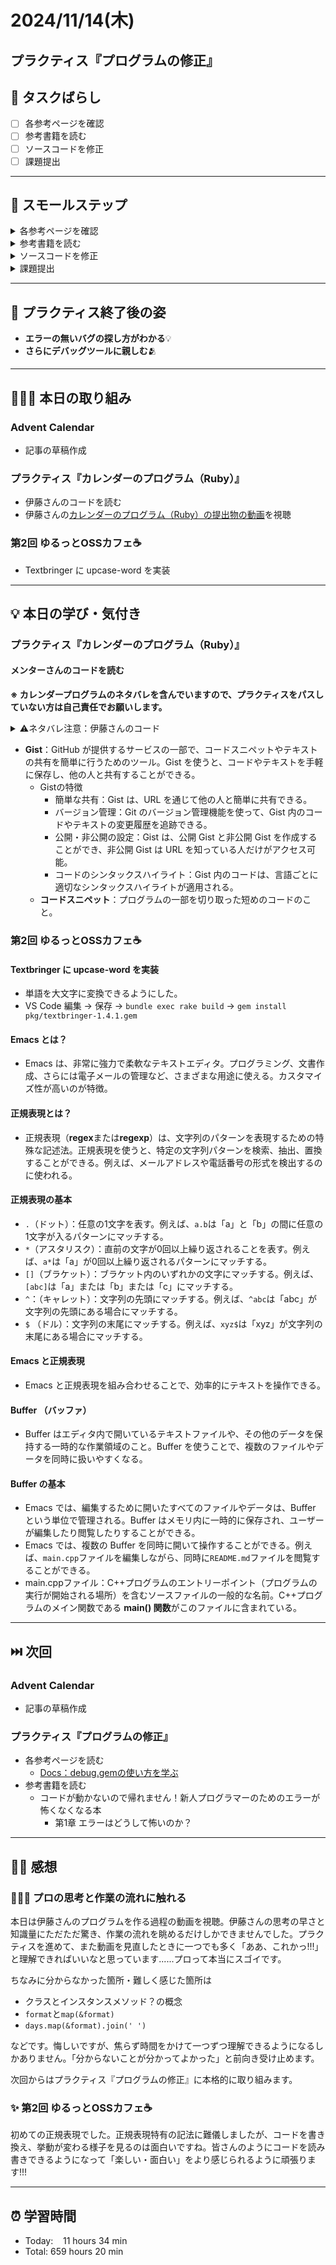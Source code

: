 # 2024/11/14(木)

## プラクティス『プログラムの修正』

## 🧩 タスクばらし
- [ ] 各参考ページを確認
- [ ] 参考書籍を読む
- [ ] ソースコードを修正
- [ ] 課題提出

------------

## 🐾 スモールステップ
<details><summary>各参考ページを確認</summary>

- [ ] [Docs：debug.gemの使い方を学ぶ](https://bootcamp.fjord.jp/pages/how-to-use-debug-gem)
   - [ ] [rubygems (debug.gem)の使い方 - YouTube](https://www.youtube.com/watch?v=4r7-uN3RvNA)
   - [ ] [byebugの良さを教えてください！ | FJORD BOOT CAMP（フィヨルドブートキャンプ）](https://bootcamp.fjord.jp/questions/1162)
   - [ ] [Ruby 3.1 の debug.gem を自慢したい - クックパッド開発者ブログ](https://techlife.cookpad.com/entry/2021/12/27/202133)
   - [ ] [VS Codeでターミナルからの入力を伴うRubyプログラムをデバッグ実行する方法 - Qiita](https://qiita.com/jnchito/items/3254118d666ef1ea2923)
   - [ ] [Railsをステップ実行する方法を学ぶ（VS CodeとRubyMine） | FJORD BOOT CAMP（フィヨルドブートキャンプ）](https://bootcamp.fjord.jp/pages/how-to-debug-rails)


</details>


<details><summary>参考書籍を読む</summary>

- [ ] コードが動かないので帰れません！新人プログラマーのためのエラーが怖くなくなる本
   - [ ] 第1章 エラーはどうして怖いのか？
   - [ ] 第2章 エラーの上手な読み方
   - [ ] 第3章 不具合の原因を効率的に見つけるには？
   - [ ] 第4章 ツールを活用してデバッグを楽にしよう
   - [ ] 第5章 どうしても解決できない時は？
   - [ ] 第6章 デバッグしやすいコードを書こう

</details>


<details><summary>ソースコードを修正</summary>

- [ ] ソースコードを修正

</details>


<details><summary>課題提出</summary>

- [ ] 修正したソースコードを Pull Request としてアップ
- [ ] Pull Request した URL と Terminal での実行結果をメンターさんに提出

</details>

------------

## 🕺 プラクティス終了後の姿
- **エラーの無いバグの探し方がわかる**💡
- **さらにデバッグツールに親しむ**🫂

------------

## 🧑🏻‍💻 本日の取り組み
### Advent Calendar
- 記事の草稿作成

### プラクティス『カレンダーのプログラム（Ruby）』
- 伊藤さんのコードを読む
- 伊藤さんの[カレンダーのプログラム（Ruby）の提出物の動画](https://www.youtube.com/watch?v=W4bp_kzEWeA)を視聴

### 第2回 ゆるっとOSSカフェ☕️
- Textbringer に upcase-word を実装

------------

## 💡 本日の学び・気付き
### プラクティス『カレンダーのプログラム（Ruby）』
#### メンターさんのコードを読む
**※ カレンダープログラムのネタバレを含んでいますので、プラクティスをパスしていない方は自己責任でお願いします。**

<details><summary>⚠️ネタバレ注意：伊藤さんのコード</summary>

```ruby
#!/usr/bin/env ruby
require 'date'

class Cal
  def self.generate(year: Date.today.year, month: Date.today.month)
    self.new.generate(year, month)
  end

  def generate(year, month)
    [
      "      #{month}月 #{year}",
      "日 月 火 水 木 金 土",
      *body(year, month)
    ].join("\n")
  end

  private

  def body(year, month)
    first_date = Date.new(year, month, 1)
    last_date = first_date.next_month - 1

    blanks = Array.new(first_date.wday)
    full_days = [*blanks, *(1..last_date.day)]
    format = -> (n) { n.to_s.rjust(2, ' ') }
    full_days.each_slice(7).map do |days|
      days.map(&format).join(' ')
    end
  end
end

if $0 == __FILE__
  require 'optparse'
  opt = OptionParser.new

  params = {}

  opt.on('-m VAL') {|v| params[:month] = v.to_i }
  opt.on('-y VAL') {|v| params[:year] = v.to_i }

  opt.parse!(ARGV)
  puts Cal.generate(**params)
end
```
- クラス名はなるべく省略形で書かないこと。
- クラスメソッドバージョンとインスタンスメソッドバージョンを作成する。
   - 呼び出すときは、インスタンスメソッドの方が簡単。
   - 実装のコードを書くときは、インスタンスメソッドにした方が private や public などの切り分けがやりやすくなる。
   - 呼び出し側と実装側の気持ちをミックスさせると、クラスメソッドバージョンとインスタンスメソッドバージョンの両方が登場する。
- 時間がかかりそうな箇所は保留し、別の作業に移る。
- `\n`：改行。

----------

**※ここから下は、頑張ってなんとなくわかった箇所だけ書きました。**

### 最初の二行
```ruby
#!/usr/bin/env ruby
require 'date'
```
- `#!/usr/bin/env ruby`：スクリプトがRubyで実行されることを示すシバン（Shebang）。
- `require 'date'`：標準ライブラリの `date` くらすを取り込み、日付に関する機能を使用できるようにする。

### Cal クラスの定義
```ruby
class Cal
  def self.generate(year: Date.today.year, month: Date.today.month)
    self.new.generate(year, month)
  end
```
- `class Cal`：`Cal` という名前のクラスを定義。
- `self.generate(year: Date.today.year, month: Date.today.month)`：クラスメソッド ?`generate` を定義し、現在の年と月を使用。
- `self.new.generate(year, month)`：新しいインスタンスを作成し、インスタンスメソッド ?`generate` を呼び出す。

### generate メソッド
```ruby
  def generate(year, month)
    [
      "      #{month}月 #{year}",
      "日 月 火 水 木 金 土",
      *body(year, month)
    ].join("\n")
  end
```
- `generate(year, month)`：年と月を引数に取り、カレンダーを作成。
- `"      #{month}月 #{year}"`：カレンダーのヘッダー部分（月と年にあたる箇所）を作成。
- `"日 月 火 水 木 金 土"`：曜日のヘッダーを作成。
- `*body(year, month)`：カレンダーのボディ部分を作成。
- `.join("\n")`：上の配列の各要素が改行で区切られた一つの大きな文字列になる。

### body メソッド
```ruby
  private

  def body(year, month)
    first_date = Date.new(year, month, 1)
    last_date = first_date.next_month - 1

    blanks = Array.new(first_date.wday)
    full_days = [*blanks, *(1..last_date.day)]
    format = -> (n) { n.to_s.rjust(2, ' ') }
    full_days.each_slice(7).map do |days|
      days.map(&format).join(' ')
    end
  end
```
- `first_date = Date.new(year, month, 1)`：指定された月の1日目を取得。
- `last_date = first_date.next_month - 1`：指定された月の最終日を取得。
- `blanks = Array.new(first_date.wday)`：月初めの曜日の数だけ空白を作成。
- `full_days = [*blanks, *(1..last_date.day)]`：空白と日付を合わせた配列を作成。

### メイン部分
```ruby
if $0 == __FILE__
  require 'optparse'
  opt = OptionParser.new

  params = {}

  opt.on('-m VAL') {|v| params[:month] = v.to_i }
  opt.on('-y VAL') {|v| params[:year] = v.to_i }

  opt.parse!(ARGV)
  puts Cal.generate(**params)
end
```
- `if $0 == __FILE__`：スクリプトが直接実行された場合にのみ、以下のコードを実行。
- `require 'optparse'`：オプション解析ライブラリ `optparse` を取り込む。
- `opt.on('-m VAL') {|v| params[:month] = v.to_i }`：`-m` オプションで月を指定。
- `opt.on('-y VAL') {|v| params[:year] = v.to_i }`：`-y` オプションで年を指定。
- `opt.parse!(ARGV)`：コマンドライン引数を解析し、パラメータに格納。
- `puts Cal.generate(**params)`：指定された年と月でカレンダーを作成し、表示。
- 「自分が直接呼ばれたときだけ、if から end までの処理を実行させる」という意味。
   - 自分が直接呼び出されたときとは？
      - `ruby cal.rb`で呼ばれたときのこと。
   - `ruby cal_test.rb`は`require`が呼ばれたときは実行しない。
- `$0`：直接実行したファイル名（相対パス）を返す。
- 「他にリファクタリングができないのか？」とリファクタリングができそうな箇所を探し続ける。
</details>

- **Gist**：GitHub が提供するサービスの一部で、コードスニペットやテキストの共有を簡単に行うためのツール。Gist を使うと、コードやテキストを手軽に保存し、他の人と共有することができる。
   - Gistの特徴
      - 簡単な共有：Gist は、URL を通じて他の人と簡単に共有できる。
      - バージョン管理：Git のバージョン管理機能を使って、Gist 内のコードやテキストの変更履歴を追跡できる。
      - 公開・非公開の設定：Gist は、公開 Gist と非公開 Gist を作成することができ、非公開 Gist は URL を知っている人だけがアクセス可能。
      - コードのシンタックスハイライト：Gist 内のコードは、言語ごとに適切なシンタックスハイライトが適用される。
   - **コードスニペット**：プログラムの一部を切り取った短めのコードのこと。

### 第2回 ゆるっとOSSカフェ☕️
#### Textbringer に upcase-word を実装
- 単語を大文字に変換できるようにした。
- VS Code 編集 → 保存 → `bundle exec rake build` → `gem install pkg/textbringer-1.4.1.gem`
#### Emacs とは？
- Emacs は、非常に強力で柔軟なテキストエディタ。プログラミング、文書作成、さらには電子メールの管理など、さまざまな用途に使える。カスタマイズ性が高いのが特徴。
#### 正規表現とは？
- 正規表現（**regex**または**regexp**）は、文字列のパターンを表現するための特殊な記述法。正規表現を使うと、特定の文字列パターンを検索、抽出、置換することができる。例えば、メールアドレスや電話番号の形式を検出するのに使われる。
#### 正規表現の基本
- `.`（ドット）：任意の1文字を表す。例えば、`a.b`は「a」と「b」の間に任意の1文字が入るパターンにマッチする。
- `*`（アスタリスク）：直前の文字が0回以上繰り返されることを表す。例えば、`a*`は「a」が0回以上繰り返されるパターンにマッチする。
- `[]`（ブラケット）：ブラケット内のいずれかの文字にマッチする。例えば、`[abc]`は「a」または「b」または「c」にマッチする。
- `^`：（キャレット）：文字列の先頭にマッチする。例えば、`^abc`は「abc」が文字列の先頭にある場合にマッチする。
- `$` （ドル）：文字列の末尾にマッチする。例えば、`xyz$`は「xyz」が文字列の末尾にある場合にマッチする。
#### Emacs と正規表現
- Emacs と正規表現を組み合わせることで、効率的にテキストを操作できる。
#### Buffer （バッファ）
- Buffer はエディタ内で開いているテキストファイルや、その他のデータを保持する一時的な作業領域のこと。Buffer を使うことで、複数のファイルやデータを同時に扱いやすくなる。
#### Buffer の基本
- Emacs では、編集するために開いたすべてのファイルやデータは、Buffer という単位で管理される。Buffer はメモリ内に一時的に保存され、ユーザーが編集したり閲覧したりすることができる。
- Emacs では、複数の Buffer を同時に開いて操作することができる。例えば、`main.cpp`ファイルを編集しながら、同時に`README.md`ファイルを閲覧することができる。
- main.cppファイル：C++プログラムのエントリーポイント（プログラムの実行が開始される場所）を含むソースファイルの一般的な名前。C++プログラムのメイン関数である **main() 関数**がこのファイルに含まれている。

------------

## ⏭️ 次回
### Advent Calendar
- 記事の草稿作成

### プラクティス『プログラムの修正』
- 各参考ページを読む
   - [Docs：debug.gemの使い方を学ぶ](https://bootcamp.fjord.jp/pages/how-to-use-debug-gem)
- 参考書籍を読む
   - コードが動かないので帰れません！新人プログラマーのためのエラーが怖くなくなる本
      - 第1章 エラーはどうして怖いのか？

------------

## ✍🏻 感想
### 🧑🏻‍💻 プロの思考と作業の流れに触れる
本日は伊藤さんのプログラムを作る過程の動画を視聴。伊藤さんの思考の早さと知識量にただただ驚き、作業の流れを眺めるだけしかできませんでした。プラクティスを進めて、また動画を見直したときに一つでも多く「ああ、これかっ!!!」と理解できればいいなと思っています......プロって本当にスゴイです。

ちなみに分からなかった箇所・難しく感じた箇所は

- クラスとインスタンスメソッド？の概念
- `format`と`map(&format)`
- `days.map(&format).join(' ')`

などです。悔しいですが、焦らず時間をかけて一つずつ理解できるようになるしかありません。「分からないことが分かってよかった」と前向き受け止めます。

次回からはプラクティス『プログラムの修正』に本格的に取り組みます。

### ✨ 第2回 ゆるっとOSSカフェ☕️
初めての正規表現でした。正規表現特有の記法に難儀しましたが、コードを書き換え、挙動が変わる様子を見るのは面白いですね。皆さんのようにコードを読み書きできるようになって「楽しい・面白い」をより感じられるように頑張ります!!!

------------

## ⏰ 学習時間
- Today:&nbsp;&nbsp;&nbsp; 11 hours 34 min
- Total: 659 hours 20 min
